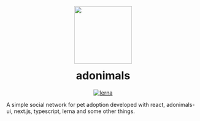 <!-- Logo -->
<p align="center">
  <img width="150" src="" alt="" />
</p>

<!-- Name -->
<h1 align="center" style="margin-top:10px">adonimals</h1>

<!-- Badges -->
<div align="center">

<!-- ![Build Status](https://github.com/dittrichlucas/adonimals/workflows/Build%20project/badge.svg) -->
[![lerna](https://img.shields.io/badge/maintained%20with-lerna-cc00ff.svg)](https://lerna.js.org/)

</div>

A simple social network for pet adoption developed with react, adonimals-ui, next.js, typescript, lerna and some other things.
